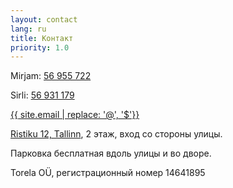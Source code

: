 ```yaml
---
layout: contact
lang: ru
title: Контакт
priority: 1.0
---
```


Mirjam: [56 955 722](tel:+37256955722)

Sirli: [56 931 179](tel:+37256931179)

[{{ site.email | replace: '@', '$'}}](mailto)

[Ristiku 12, Tallinn](https://goo.gl/maps/7bTMkBvk7YN2), 2 этаж, вход со стороны улицы.

Парковка бесплатная вдоль улицы и во дворе.

Torela OÜ, регистрационный номер 14641895
